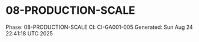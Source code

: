 # 08-PRODUCTION-SCALE
Phase: 08-PRODUCTION-SCALE
CI: CI-GA001-005
Generated: Sun Aug 24 22:41:18 UTC 2025
